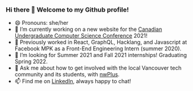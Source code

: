 ### Hi there 👋 Welcome to my Github profile! 
- 😄 Pronouns: she/her
- 🔭 I’m currently working on a new website for the [Canadian Undergraduate Computer Science Conference](http://www.cucsc.ca/) 2021! 
- 🌱 Previously worked in React, GraphQL, Hacklang, and Javascript at Facebook MPK as a Front-End Engineering Intern (summer 2020). 
- 👯 I’m looking for Summer 2021 and Fall 2021 internships! Graduating Spring 2022. 
- 💬 Ask me about how to get involved with the local Vancouver tech community and its students, with [nwPlus](https://www.nwplus.io/). 
- 📫 Find me on [LinkedIn](https://www.linkedin.com/in/allison-chiang/), always happy to chat! 

